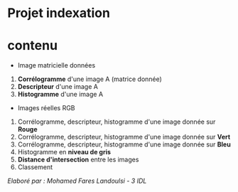 # **Projet indexation** 
# contenu



*   Image matricielle données
  1.   **Corrélogramme** d'une image A (matrice donnée)
  2.   **Descripteur** d'une image A
  3.   **Histogramme** d'une image A


*   Images réelles RGB
  1.   Corrélogramme, descripteur, histogramme d'une image donnée sur **Rouge**
  2.   Corrélogramme, descripteur, histogramme d'une image donnée sur **Vert**
  3.   Corrélogramme, descripteur, histogramme d'une image donnée sur **Bleu**
  4.   Histogramme en **niveau de gris**
  5.   **Distance d'intersection** entre les images
  6.   Classement

  *Elaboré par : Mohamed Fares Landoulsi - 3 IDL*

